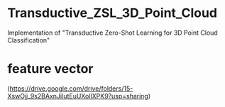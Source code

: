 # Transductive_ZSL_3D_Point_Cloud
Implementation of "Transductive Zero-Shot Learning for 3D Point Cloud Classification"


# feature vector

(https://drive.google.com/drive/folders/15-XswOjj_9s2BAxnJiIutEuUXolIXPK9?usp=sharing)
